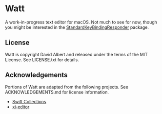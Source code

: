 # Watt

A work-in-progress text editor for macOS. Not much to see for now, though you might be interested in the [StandardKeyBindingResponder](https://github.com/davidbalbert/Watt/tree/main/StandardKeyBindingResponder) package.

## License

Watt is copyright David Albert and released under the terms of the MIT License. See LICENSE.txt for details.

## Acknowledgements

Portions of Watt are adapted from the following projects. See ACKNOWLEDGEMENTS.md for license information.

- [Swift Collections](https://github.com/apple/swift-collections)
- [xi-editor](https://github.com/xi-editor/xi-editor)
